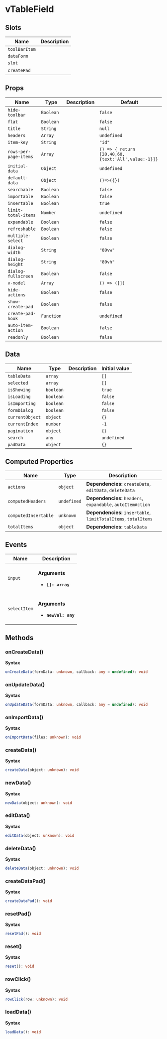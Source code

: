 # vTableField

## Slots

| Name          | Description |
| ------------- | ----------- |
| `toolBarItem` |             |
| `dataForm`    |             |
| `slot`        |             |
| `createPad`   | &nbsp;      |

## Props

| Name                  | Type       | Description | Default                                            |
| --------------------- | ---------- | ----------- | -------------------------------------------------- |
| `hide-toolbar`        | `Boolean`  |             | `false`                                            |
| `flat`                | `Boolean`  |             | `false`                                            |
| `title`               | `String`   |             | `null`                                             |
| `headers`             | `Array`    |             | `undefined`                                        |
| `item-key`            | `String`   |             | `"id"`                                             |
| `rows-per-page-items` | `Array`    |             | `() => { return [20,40,60,{text:'All',value:-1}]}` |
| `initial-data`        | `Object`   |             | `undefined`                                        |
| `default-data`        | `Object`   |             | `()=>({})`                                         |
| `searchable`          | `Boolean`  |             | `false`                                            |
| `importable`          | `Boolean`  |             | `false`                                            |
| `insertable`          | `Boolean`  |             | `true`                                             |
| `limit-total-items`   | `Number`   |             | `undefined`                                        |
| `expandable`          | `Boolean`  |             | `false`                                            |
| `refreshable`         | `Boolean`  |             | `false`                                            |
| `multiple-select`     | `Boolean`  |             | `false`                                            |
| `dialog-width`        | `String`   |             | `"80vw"`                                           |
| `dialog-height`       | `String`   |             | `"80vh"`                                           |
| `dialog-fullscreen`   | `Boolean`  |             | `false`                                            |
| `v-model`             | `Array`    |             | `() => ([])`                                       |
| `hide-actions`        | `Boolean`  |             | `false`                                            |
| `show-create-pad`     | `Boolean`  |             | `false`                                            |
| `create-pad-hook`     | `Function` |             | `undefined`                                        |
| `auto-item-action`    | `Boolean`  |             | `false`                                            |
| `readonly`            | `Boolean`  |             | `false`                                            |

## Data

| Name            | Type      | Description | Initial value |
| --------------- | --------- | ----------- | ------------- |
| `tableData`     | `array`   |             | `[]`          |
| `selected`      | `array`   |             | `[]`          |
| `isShowing`     | `boolean` |             | `true`        |
| `isLoading`     | `boolean` |             | `false`       |
| `isImporting`   | `boolean` |             | `false`       |
| `formDialog`    | `boolean` |             | `false`       |
| `currentObject` | `object`  |             | `{}`          |
| `currentIndex`  | `number`  |             | `-1`          |
| `pagination`    | `object`  |             | `{}`          |
| `search`        | `any`     |             | `undefined`   |
| `padData`       | `object`  |             | `{}`          |

## Computed Properties

| Name                 | Type        | Description                                                     |
| -------------------- | ----------- | --------------------------------------------------------------- |
| `actions`            | `object`    | **Dependencies:** `createData`, `editData`, `deleteData`        |
| `computedHeaders`    | `undefined` | **Dependencies:** `headers`, `expandable`, `autoItemAction`     |
| `computedInsertable` | `unknown`   | **Dependencies:** `insertable`, `limitTotalItems`, `totalItems` |
| `totalItems`         | `object`    | **Dependencies:** `tableData`                                   |

## Events

| Name         | Description                                                |
| ------------ | ---------------------------------------------------------- |
| `input`      | <br/>**Arguments**<br/><ul><li>**`[]: array`**</li></ul>   |
| `selectItem` | <br/>**Arguments**<br/><ul><li>**`newVal: any`**</li></ul> |

## Methods

### onCreateData()

**Syntax**

```typescript
onCreateData(formData: unknown, callback: any = undefined): void
```

### onUpdateData()

**Syntax**

```typescript
onUpdateData(formData: unknown, callback: any = undefined): void
```

### onImportData()

**Syntax**

```typescript
onImportData(files: unknown): void
```

### createData()

**Syntax**

```typescript
createData(object: unknown): void
```

### newData()

**Syntax**

```typescript
newData(object: unknown): void
```

### editData()

**Syntax**

```typescript
editData(object: unknown): void
```

### deleteData()

**Syntax**

```typescript
deleteData(object: unknown): void
```

### createDataPad()

**Syntax**

```typescript
createDataPad(): void
```

### resetPad()

**Syntax**

```typescript
resetPad(): void
```

### reset()

**Syntax**

```typescript
reset(): void
```

### rowClick()

**Syntax**

```typescript
rowClick(row: unknown): void
```

### loadData()

**Syntax**

```typescript
loadData(): void
```
